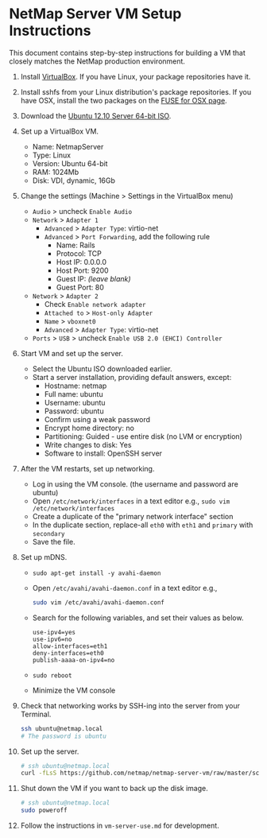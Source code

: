 # NetMap Server VM Setup Instructions

This document contains step-by-step instructions for building a
VM that closely matches the NetMap production environment.


1. Install [VirtualBox](https://www.virtualbox.org/wiki/Downloads). If you have
Linux, your package repositories have it.

2. Install sshfs from your Linux distribution's package repositories. If you
have OSX, install the two packages on the
[FUSE for OSX page](http://osxfuse.github.com/).

3. Download the
[Ubuntu 12.10 Server 64-bit ISO](http://releases.ubuntu.com/quantal/ubuntu-12.10-server-amd64.iso).

4. Set up a VirtualBox VM.
    * Name: NetmapServer
    * Type: Linux
    * Version: Ubuntu 64-bit
    * RAM: 1024Mb
    * Disk: VDI, dynamic, 16Gb

5. Change the settings (Machine > Settings in the VirtualBox menu)
    * `Audio` > uncheck `Enable Audio`
    * `Network` > `Adapter 1`
        * `Advanced` > `Adapter Type`: virtio-net
        * `Advanced` > `Port Forwarding`, add the following rule
            * Name: Rails
            * Protocol: TCP
            * Host IP: 0.0.0.0
            * Host Port: 9200
            * Guest IP: _(leave blank)_
            * Guest Port: 80
    * `Network` > `Adapter 2`
        * Check `Enable network adapter`
        * `Attached to` > `Host-only Adapter`
        * `Name` > `vboxnet0`
        * `Advanced` > `Adapter Type`: virtio-net
    * `Ports` > `USB` > uncheck `Enable USB 2.0 (EHCI) Controller`

6. Start VM and set up the server.
    * Select the Ubuntu ISO downloaded earlier.
    * Start a server installation, providing default answers, except:
        * Hostname: netmap
        * Full name: ubuntu
        * Username: ubuntu
        * Password: ubuntu
        * Confirm using a weak password
        * Encrypt home directory: no
        * Partitioning: Guided - use entire disk (no LVM or encryption)
        * Write changes to disk: Yes
        * Software to install: OpenSSH server

7. After the VM restarts, set up networking.
    * Log in using the VM console. (the username and password are ubuntu)
    * Open `/etc/network/interfaces` in a text editor e.g.,
        `sudo vim /etc/network/interfaces`
    * Create a duplicate of the "primary network interface" section
    * In the duplicate section, replace-all `eth0` with `eth1` and
      `primary` with `secondary`
    * Save the file.

8. Set up mDNS.

    * `sudo apt-get install -y avahi-daemon`

    * Open `/etc/avahi/avahi-daemon.conf` in a text editor e.g.,

        ```bash
        sudo vim /etc/avahi/avahi-daemon.conf
        ```

    * Search for the following variables, and set their values as below.

        ```
        use-ipv4=yes
        use-ipv6=no
        allow-interfaces=eth1
        deny-interfaces=eth0
        publish-aaaa-on-ipv4=no
        ```

    * `sudo reboot`

    * Minimize the VM console

9. Check that networking works by SSH-ing into the server from your Terminal.

    ```bash
    ssh ubuntu@netmap.local
    # The password is ubuntu
    ```

10. Set up the server.

    ```bash
    # ssh ubuntu@netmap.local
    curl -fLsS https://github.com/netmap/netmap-server-vm/raw/master/script/setup.sh | sh
    ```

11. Shut down the VM if you want to back up the disk image.

    ```bash
    # ssh ubuntu@netmap.local
    sudo poweroff
    ```

12. Follow the instructions in `vm-server-use.md` for development.
